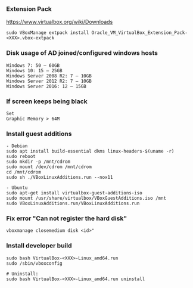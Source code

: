 ### Extension Pack
https://www.virtualbox.org/wiki/Downloads
```
sudo VBoxManage extpack install Oracle_VM_VirtualBox_Extension_Pack-<XXX>.vbox-extpack
```

### Disk usage of AD joined/configured windows hosts
```
Windows 7: 50 – 60GB
Windows 10: 15 – 25GB
Windows Server 2008 R2: 7 – 10GB
Windows Server 2012 R2: 7 – 10GB
Windows Server 2016: 12 – 15GB
```

### If screen keeps being black
```
Set
Graphic Memory > 64M
```

### Install guest additions
```
- Debian
sudo apt install build-essential dkms linux-headers-$(uname -r)
sudo reboot
sudo mkdir -p /mnt/cdrom
sudo mount /dev/cdrom /mnt/cdrom
cd /mnt/cdrom
sudo sh ./VBoxLinuxAdditions.run --nox11

- Ubuntu
sudo apt-get install virtualbox-guest-additions-iso
sudo mount /usr/share/virtualbox/VBoxGuestAdditions.iso /mnt
sudo VBoxLinuxAdditions.run/VBoxLinuxAdditions.run
```

###  Fix error "Can not register the hard disk"
```
vboxmanage closemedium disk <id>"
```

### Install developer build
```
sudo bash VirtualBox-<XXX>-Linux_amd64.run
sudo /sbin/vboxconfig

# Uninstall:
sudo bash VirtualBox-<XXX>-Linux_amd64.run uninstall
```

